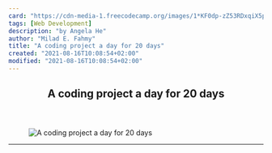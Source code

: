 ```yaml
---
card: "https://cdn-media-1.freecodecamp.org/images/1*KF0dp-zZ53RDxqiX5pDCQA.jpeg"
tags: [Web Development]
description: "by Angela He"
author: "Milad E. Fahmy"
title: "A coding project a day for 20 days"
created: "2021-08-16T10:08:54+02:00"
modified: "2021-08-16T10:08:54+02:00"
---
```

<div class="site-wrapper">
<main id="site-main" class="site-main outer">
<div class="inner">
<article class="post-full post tag-web-development tag-design tag-coding tag-tech tag-creativity ">
<header class="post-full-header">
<h1 class="post-full-title">A coding project a day for 20 days</h1>
</header>
<figure class="post-full-image">
<picture>
<source media="(max-width: 700px)" sizes="1px" srcset="data:image/gif;base64,R0lGODlhAQABAIAAAAAAAP///yH5BAEAAAAALAAAAAABAAEAAAIBRAA7 1w">
<source media="(min-width: 701px)" sizes="(max-width: 800px) 400px,
(max-width: 1170px) 700px,
1400px" srcset="https://cdn-media-1.freecodecamp.org/images/1*KF0dp-zZ53RDxqiX5pDCQA.jpeg 300w,
https://cdn-media-1.freecodecamp.org/images/1*KF0dp-zZ53RDxqiX5pDCQA.jpeg 600w,
https://cdn-media-1.freecodecamp.org/images/1*KF0dp-zZ53RDxqiX5pDCQA.jpeg 1000w,
https://cdn-media-1.freecodecamp.org/images/1*KF0dp-zZ53RDxqiX5pDCQA.jpeg 2000w">
<img onerror="this.style.display='none'" src="https://cdn-media-1.freecodecamp.org/images/1*KF0dp-zZ53RDxqiX5pDCQA.jpeg" alt="A coding project a day for 20 days">
</picture>
</figure>
<section class="post-full-content">
<div class="post-content medium-migrated-article">
</div>
<hr>
</section>
</article>
</div>
</main>
</div>
<!-- Google Tag Manager (noscript) -->
<!-- End Google Tag Manager (noscript) -->
